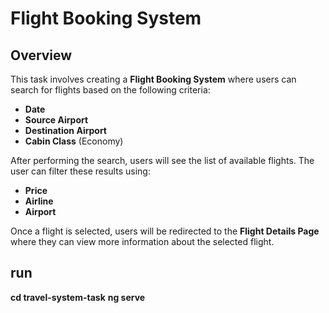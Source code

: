 # **Flight Booking System**

## **Overview**

This task involves creating a **Flight Booking System** where users can search for flights based on the following criteria:

- **Date**
- **Source Airport**
- **Destination Airport**
- **Cabin Class** (Economy)

After performing the search, users will see the list of available flights. The user can filter these results using:

- **Price**
- **Airline**
- **Airport**

Once a flight is selected, users will be redirected to the **Flight Details Page** where they can view more information about the selected flight.

## **run** 
**cd travel-system-task**
**ng serve**
